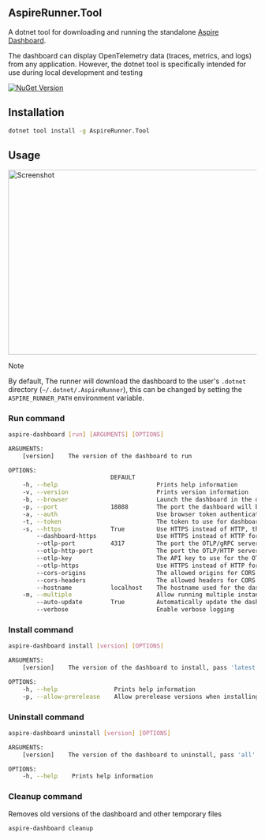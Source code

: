 ﻿## AspireRunner.Tool

A dotnet tool for downloading and running the standalone [Aspire Dashboard](https://learn.microsoft.com/en-us/dotnet/aspire/fundamentals/dashboard/standalone).

The dashboard can display OpenTelemetry data (traces, metrics, and logs) from any application. However, the dotnet tool is specifically intended for use during local development and testing

[![NuGet Version](https://img.shields.io/nuget/vpre/AspireRunner.Tool?style=flat&logo=nuget&color=%230078d4&link=https%3A%2F%2Fwww.nuget.org%2Fpackages%2FAspireRunner.Tool)](https://www.nuget.org/packages/AspireRunner.Tool)
     

## Installation

```bash
dotnet tool install -g AspireRunner.Tool
```

## Usage

 <img width="650" height="374.31906614786" alt="Screenshot" src="https://github.com/user-attachments/assets/f7ee6ec9-f2de-4f4f-9bb6-b085f49e1109" />

> [!NOTE]
> By default, The runner will download the dashboard to the user's `.dotnet` directory (`~/.dotnet/.AspireRunner`),
> this can be changed by setting the `ASPIRE_RUNNER_PATH` environment variable.

### Run command

```bash
aspire-dashboard [run] [ARGUMENTS] [OPTIONS]

ARGUMENTS:
    [version]    The version of the dashboard to run

OPTIONS:
                             DEFAULT
    -h, --help                            Prints help information
    -v, --version                         Prints version information
    -b, --browser                         Launch the dashboard in the default browser
    -p, --port               18888        The port the dashboard will be available on
    -a, --auth                            Use browser token authentication for the dashboard
    -t, --token                           The token to use for dashboard authentication, if not passed, the token will be randomly generated by the dashboard
    -s, --https              True         Use HTTPS instead of HTTP, this applies to both the dashboard and the OTLP server
        --dashboard-https                 Use HTTPS instead of HTTP for the dashboard, overrides the global HTTPS option
        --otlp-port          4317         The port the OTLP/gRPC server will listen on, can be disabled by passing 0
        --otlp-http-port                  The port the OTLP/HTTP server will listen on, by default, only the gRPC server is started
        --otlp-key                        The API key to use for the OTLP server
        --otlp-https                      Use HTTPS instead of HTTP for the OTLP/gRPC and OTLP/HTTP endpoints, overrides the global HTTPS option
        --cors-origins                    The allowed origins for CORS requests, separated by a comma. A wildcard (*) can be used to allow any domain
        --cors-headers                    The allowed headers for CORS requests, separated by a comma
        --hostname           localhost    The hostname used for the dashboard and OTLP server
    -m, --multiple                        Allow running multiple instances of the dashboard, if not passed, existing instances will be replaced
        --auto-update        True         Automatically update the dashboard to the latest version
        --verbose                         Enable verbose logging
```

### Install command

```bash
aspire-dashboard install [version] [OPTIONS]

ARGUMENTS:
    [version]    The version of the dashboard to install, pass 'latest' to install the latest version available

OPTIONS:
    -h, --help                Prints help information
    -p, --allow-prerelease    Allow prerelease versions when installing
```

### Uninstall command

```bash
aspire-dashboard uninstall [version] [OPTIONS]

ARGUMENTS:
    [version]    The version of the dashboard to uninstall, pass 'all' or '*' to uninstall all versions

OPTIONS:
    -h, --help    Prints help information
```

### Cleanup command

Removes old versions of the dashboard and other temporary files

```bash
aspire-dashboard cleanup
```
